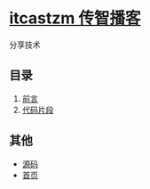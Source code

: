# [itcastzm  传智播客]()

分享技术
## 目录
1. [前言](#README)
1. [代码片段](#docs/code)

## 其他
- [源码](https://github.com/itcastzm/itcastzm.github.io/)
- [首页](https://itcastzm.github.io/)

